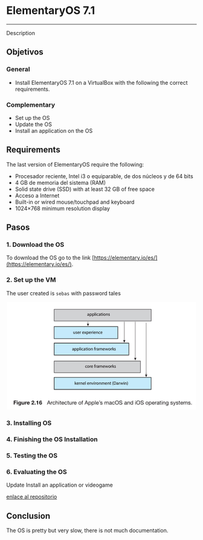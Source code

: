 # ElementaryOS  7.1
---

Description

## Objetivos

### General

- Install ElementaryOS 7.1 on a VirtualBox with the following the correct requirements.

### Complementary

- Set up the OS
- Update the OS
- Install an application on the OS

## Requirements

The last version of ElementaryOS require the following:

- Procesador reciente, Intel i3 o equiparable, de dos núcleos y de 64 bits
- 4 GB de memoria del sistema (RAM)
- Solid state drive (SSD) with at least 32 GB of free space
- Acceso a Internet
- Built-in or wired mouse/touchpad and keyboard
- 1024×768 minimum resolution display

## Pasos

### 1. Download the OS

To download the OS go to the link [https://elementary.io/es/](https://elementary.io/es/).

### 2. Set up the VM

The user created is `sebas` with password tales

<p float="left" style="text-align:center">
  <img src="images/mac.png" width="500" />
</p>

### 3. Installing OS

### 4. Finishing the OS Installation

### 5. Testing the OS

### 6. Evaluating the OS

Update
Install an application or videogame

[enlace al repositorio](https://github.com/saguileran/OperatingSystems) 

## Conclusion

The OS is pretty but very slow, there is not much documentation.
